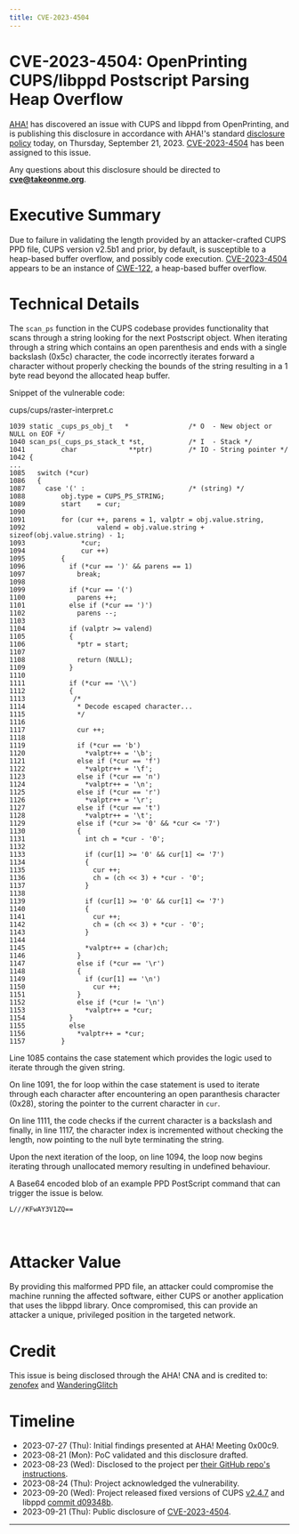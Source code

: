 ```yaml
---
title: CVE-2023-4504
---
```

# CVE-2023-4504: OpenPrinting CUPS/libppd Postscript Parsing Heap Overflow

[AHA!] has discovered an issue with CUPS and libppd from OpenPrinting, and is publishing
this disclosure in accordance with AHA!'s standard [disclosure policy] today,
on Thursday, September 21, 2023. [CVE-2023-4504] has been assigned to this issue.

Any questions about this disclosure should be directed to
**cve@takeonme.org**.

# Executive Summary

Due to failure in validating the length provided by an attacker-crafted CUPS PPD file, CUPS version v2.5b1 and prior, by default, is susceptible to a heap-based buffer overflow, and possibly code execution. [CVE-2023-4504] appears to be an instance of [CWE-122], a heap-based buffer overflow.

# Technical Details

The `scan_ps` function in the CUPS codebase provides functionality that scans through a string looking for the next Postscript object. When iterating through a string which contains an open parenthesis and ends with a single backslash (0x5c) character, the code incorrectly iterates forward a character without properly checking the bounds of the string resulting in a 1 byte read beyond the allocated heap buffer. 

Snippet of the vulnerable code:

cups/cups/raster-interpret.c
```
1039 static _cups_ps_obj_t   *               /* O  - New object or NULL on EOF */
1040 scan_ps(_cups_ps_stack_t *st,           /* I  - Stack */
1041         char             **ptr)         /* IO - String pointer */
1042 {
...
1085   switch (*cur)
1086   {
1087     case '(' :                          /* (string) */
1088         obj.type = CUPS_PS_STRING;
1089         start    = cur;
1090
1091         for (cur ++, parens = 1, valptr = obj.value.string,
1092                  valend = obj.value.string + sizeof(obj.value.string) - 1;
1093              *cur;
1094              cur ++)
1095         {
1096           if (*cur == ')' && parens == 1)
1097             break;
1098
1099           if (*cur == '(')
1100             parens ++;
1101           else if (*cur == ')')
1102             parens --;
1103
1104           if (valptr >= valend)
1105           {
1106             *ptr = start;
1107
1108             return (NULL);
1109           }
1110
1111           if (*cur == '\\')
1112           {
1113            /*
1114             * Decode escaped character...
1115             */
1116
1117             cur ++;
1118
1119             if (*cur == 'b')
1120               *valptr++ = '\b';
1121             else if (*cur == 'f')
1122               *valptr++ = '\f';
1123             else if (*cur == 'n')
1124               *valptr++ = '\n';
1125             else if (*cur == 'r')
1126               *valptr++ = '\r';
1127             else if (*cur == 't')
1128               *valptr++ = '\t';
1129             else if (*cur >= '0' && *cur <= '7')
1130             {
1131               int ch = *cur - '0';
1132
1133               if (cur[1] >= '0' && cur[1] <= '7')
1134               {
1135                 cur ++;
1136                 ch = (ch << 3) + *cur - '0';
1137               }
1138
1139               if (cur[1] >= '0' && cur[1] <= '7')
1140               {
1141                 cur ++;
1142                 ch = (ch << 3) + *cur - '0';
1143               }
1144
1145               *valptr++ = (char)ch;
1146             }
1147             else if (*cur == '\r')
1148             {
1149               if (cur[1] == '\n')
1150                 cur ++;
1151             }
1152             else if (*cur != '\n')
1153               *valptr++ = *cur;
1154           }
1155           else
1156             *valptr++ = *cur;
1157         }
```

Line 1085 contains the case statement which provides the logic used to iterate through the given string.

On line 1091, the for loop within the case statement is used to iterate through each character after encountering an open paranthesis character (0x28), storing the pointer to the current character in `cur`.

On line 1111, the code checks if the current character is a backslash and finally, in line 1117, the character index is incremented without checking the length, now pointing to the null byte terminating the string. 

Upon the next iteration of the loop, on line 1094, the loop now begins iterating through unallocated memory resulting in undefined behaviour.

A Base64 encoded blob of an example PPD PostScript command that can trigger the issue is below.

```
L///KFwAY3V1ZQ==
```

<br/>

# Attacker Value

By providing this malformed PPD file, an attacker could compromise the machine running the affected software, either CUPS or another application that uses the libppd library. Once compromised, this can provide an attacker a unique, privileged position in the targeted network.

# Credit

This issue is being disclosed through the AHA! CNA and is credited to: [zenofex](https://mastodon.social/@zenofex) and [WanderingGlitch](https://infosec.exchange/@WanderingGlitch)

# Timeline

* 2023-07-27 (Thu): Initial findings presented at AHA! Meeting 0x00c9.
* 2023-08-21 (Mon): PoC validated and this disclosure drafted.
* 2023-08-23 (Wed): Disclosed to the project per [their GitHub repo's instructions](https://github.com/OpenPrinting/cups/security).
* 2023-08-24 (Thu): Project acknowledged the vulnerability.
* 2023-09-20 (Wed): Project released fixed versions of CUPS [v2.4.7](https://github.com/OpenPrinting/cups/releases/tag/v2.4.7) and libppd [commit d09348b](https://github.com/OpenPrinting/libppd/commit/d09348b81150df69420848f7b978951e15a6a77b).
* 2023-09-21 (Thu): Public disclosure of [CVE-2023-4504].

----

[CVE-2023-4504]: https://takeonme.org/cves/CVE-2023-4504.html
[disclosure policy]: https://takeonme.org/cve.html
[AHA!]: https://takeonme.org/
[CWE-122]: https://cwe.mitre.org/data/definitions/122.html

